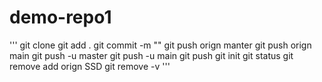 # demo-repo1

'''
git clone
git add .
git commit -m ""
git push orign manter
git push orign main
git push -u master
git push -u main
git push
git init
git status
git remove add orign SSD
git remove -v
'''
